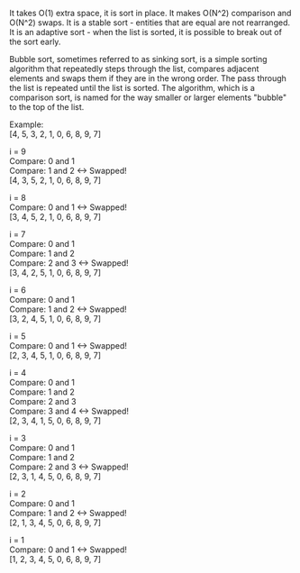 It takes O(1) extra space, it is sort in place.
It makes O(N^2) comparison and O(N^2) swaps.
It is a stable sort - entities that are equal are not rearranged.
It is an adaptive sort - when the list is sorted, it is possible to break out of the sort early.

Bubble sort, sometimes referred to as sinking sort, is a simple sorting algorithm that repeatedly steps through the list, compares adjacent elements and swaps them if they are in the wrong order. The pass through the list is repeated until the list is sorted. The algorithm, which is a comparison sort, is named for the way smaller or larger elements "bubble" to the top of the list.
  
Example:  
[4, 5, 3, 2, 1, 0, 6, 8, 9, 7]  

i = 9  
Compare: 0 and 1     
Compare: 1 and 2   <-> Swapped!    
[4, 3, 5, 2, 1, 0, 6, 8, 9, 7]  

i = 8  
Compare: 0 and 1   <-> Swapped!    
[3, 4, 5, 2, 1, 0, 6, 8, 9, 7]  

i = 7  
Compare: 0 and 1     
Compare: 1 and 2     
Compare: 2 and 3   <-> Swapped!    
[3, 4, 2, 5, 1, 0, 6, 8, 9, 7]  

i = 6  
Compare: 0 and 1     
Compare: 1 and 2   <-> Swapped!    
[3, 2, 4, 5, 1, 0, 6, 8, 9, 7]  

i = 5  
Compare: 0 and 1   <-> Swapped!    
[2, 3, 4, 5, 1, 0, 6, 8, 9, 7]  

i = 4  
Compare: 0 and 1     
Compare: 1 and 2   
Compare: 2 and 3   
Compare: 3 and 4   <-> Swapped!  
[2, 3, 4, 1, 5, 0, 6, 8, 9, 7]  

i = 3  
Compare: 0 and 1   
Compare: 1 and 2   
Compare: 2 and 3   <-> Swapped!  
[2, 3, 1, 4, 5, 0, 6, 8, 9, 7]  

i = 2  
Compare: 0 and 1   
Compare: 1 and 2   <-> Swapped!  
[2, 1, 3, 4, 5, 0, 6, 8, 9, 7]  

i = 1  
Compare: 0 and 1   <-> Swapped!  
[1, 2, 3, 4, 5, 0, 6, 8, 9, 7]  
